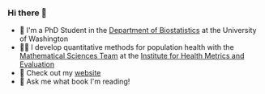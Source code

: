 ### Hi there 👋

* :purple_heart: I'm a PhD Student in the [Department of Biostatistics](https://www.biostat.washington.edu) at the University of Washington
* :woman_technologist: I develop quantitative methods for population health with the [Mathematical Sciences Team](https://github.com/ihmeuw-msca) at the [Institute for Health Metrics and Evaluation](https://healthdata.org)
* :dizzy: Check out my [website](https://marlenabannick.com)
* :open_book: Ask me what book I'm reading!
